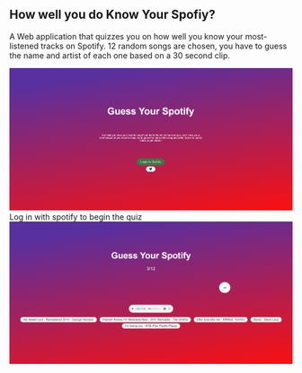 ## How well you do Know Your Spofiy?

A Web application that quizzes you on how well you know your most-listened tracks on Spotify.
12 random songs are chosen, you have to guess the name and artist of each one based on a 30 second clip.

![Screenshot](Capture.PNG)
Log in with spotify to begin the quiz
![Screenshot](Capture2.PNG)
